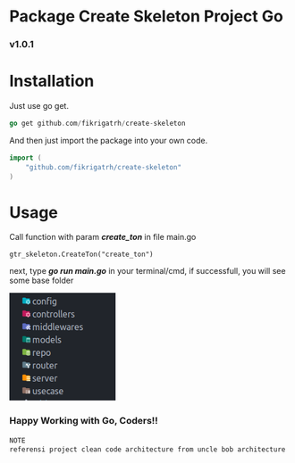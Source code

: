 # Package Create Skeleton Project Go

### v1.0.1

# Installation

Just use go get.

```go
go get github.com/fikrigatrh/create-skeleton
```

And then just import the package into your own code.

```go
import (
	"github.com/fikrigatrh/create-skeleton"
)
```

# Usage

Call function with param ***create_ton*** in file main.go

```
gtr_skeleton.CreateTon("create_ton")
```

next, type ***go run main.go*** in your terminal/cmd, if successfull, you will see some base folder

![Screenshot](picture.png)

### Happy Working with Go, Coders!!

```
NOTE
referensi project clean code architecture from uncle bob architecture
```